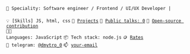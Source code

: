 <code>👷 Speciality: Software engineer / Frontend / UI/UX Developer | </code><br>
<code>💡 [Skills] JS, html, css</code>
<code>🧻 [Projects](PROJECTS.md)</code>
<code>📢 [Public talks: 0](TALKS.md)</code>
<code>👀 [Open-source contribution](CONTRIBUTION.md)</code><br>
<code>🧑‍💻 Languages: JavaScript</code>
<code>📦 Tech stack: node.js</code>
<code>🪙 [Rates](RATES.md)</code><br>
<code>💬 telegram: [@dmytro_0](https://telegram.me/dmytro_0)</code>
<code>📫 [your-email](mailto:dmitry.palenkov@gmail.com)</code>
